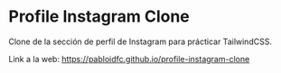 # Profile Instagram Clone

Clone de la sección de perfil de Instagram para prácticar TailwindCSS.

Link a la web: https://pabloidfc.github.io/profile-instagram-clone
